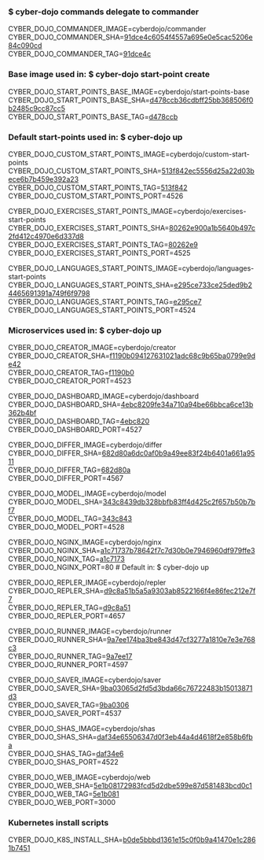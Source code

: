 ### $ cyber-dojo commands delegate to commander

CYBER_DOJO_COMMANDER_IMAGE=cyberdojo/commander  
CYBER_DOJO_COMMANDER_SHA=[91dce4c6054f4557a695e0e5cac5206e84c090cd](https://github.com/cyber-dojo/commander/commit/91dce4c6054f4557a695e0e5cac5206e84c090cd)  
CYBER_DOJO_COMMANDER_TAG=[91dce4c](https://hub.docker.com/layers/cyberdojo/commander/91dce4c/images/sha256-5a523e4bf41aea1ab04d10ef8d315e520e21d148dcea354be52492b5b947ab3b)  

### Base image used in: $ cyber-dojo start-point create

CYBER_DOJO_START_POINTS_BASE_IMAGE=cyberdojo/start-points-base  
CYBER_DOJO_START_POINTS_BASE_SHA=[d478ccb36cdbff25bb368506f0b2485c9cc87cc5](https://github.com/cyber-dojo/start-points-base/commit/d478ccb36cdbff25bb368506f0b2485c9cc87cc5)  
CYBER_DOJO_START_POINTS_BASE_TAG=[d478ccb](https://hub.docker.com/layers/cyberdojo/start-points-base/d478ccb/images/sha256-402adefd8be573b4b0eead68436c2958e957df173c365e03c55bec5b0d3fd87e)  

### Default start-points used in: $ cyber-dojo up

CYBER_DOJO_CUSTOM_START_POINTS_IMAGE=cyberdojo/custom-start-points  
CYBER_DOJO_CUSTOM_START_POINTS_SHA=[513f842ec5556d25a22d03bece6b7b459e392a23](https://github.com/cyber-dojo/custom-start-points/commit/513f842ec5556d25a22d03bece6b7b459e392a23)  
CYBER_DOJO_CUSTOM_START_POINTS_TAG=[513f842](https://hub.docker.com/layers/cyberdojo/custom-start-points/513f842/images/sha256-72850dea2761e2159e3df40d2884ab82202e320f3ba32cce853ab0baac445e97)  
CYBER_DOJO_CUSTOM_START_POINTS_PORT=4526

CYBER_DOJO_EXERCISES_START_POINTS_IMAGE=cyberdojo/exercises-start-points  
CYBER_DOJO_EXERCISES_START_POINTS_SHA=[80262e900a1b5640b497c2fd412c4970e6d337d8](https://github.com/cyber-dojo/exercises-start-points/commit/80262e900a1b5640b497c2fd412c4970e6d337d8)  
CYBER_DOJO_EXERCISES_START_POINTS_TAG=[80262e9](https://hub.docker.com/layers/cyberdojo/exercises-start-points/80262e9/images/sha256-40a8f4673c86bb7812680d4bdbc158136d07c07116364263d18cda03501a213c)  
CYBER_DOJO_EXERCISES_START_POINTS_PORT=4525

CYBER_DOJO_LANGUAGES_START_POINTS_IMAGE=cyberdojo/languages-start-points  
CYBER_DOJO_LANGUAGES_START_POINTS_SHA=[e295ce733ce25ded9b24465691391a749f6f9798](https://github.com/cyber-dojo/languages-start-points/commit/e295ce733ce25ded9b24465691391a749f6f9798)  
CYBER_DOJO_LANGUAGES_START_POINTS_TAG=[e295ce7](https://hub.docker.com/layers/cyberdojo/languages-start-points/e295ce7/images/sha256-53a569a7f3f9a80f3559d44199b12bf2e7b2abe879b0d13fdb8d892850e173c2)  
CYBER_DOJO_LANGUAGES_START_POINTS_PORT=4524

### Microservices used in: $ cyber-dojo up

CYBER_DOJO_CREATOR_IMAGE=cyberdojo/creator  
CYBER_DOJO_CREATOR_SHA=[f1190b094127631021adc68c9b65ba0799e9de42](https://github.com/cyber-dojo/creator/commit/f1190b094127631021adc68c9b65ba0799e9de42)  
CYBER_DOJO_CREATOR_TAG=[f1190b0](https://hub.docker.com/layers/cyberdojo/creator/f1190b0/images/sha256-203048eafc938276f137dfac3cce210bb258f3053b6f4560c140a89d9d1929da)  
CYBER_DOJO_CREATOR_PORT=4523

CYBER_DOJO_DASHBOARD_IMAGE=cyberdojo/dashboard  
CYBER_DOJO_DASHBOARD_SHA=[4ebc8209fe34a710a94be66bbca6ce13b362b4bf](https://github.com/cyber-dojo/dashboard/commit/4ebc8209fe34a710a94be66bbca6ce13b362b4bf)  
CYBER_DOJO_DASHBOARD_TAG=[4ebc820](https://hub.docker.com/layers/cyberdojo/dashboard/4ebc820/images/sha256-358bafa24dec8d6ca3b9352f385c12dfdf3283a54b7098fc1210885405e4ed31)  
CYBER_DOJO_DASHBOARD_PORT=4527

CYBER_DOJO_DIFFER_IMAGE=cyberdojo/differ  
CYBER_DOJO_DIFFER_SHA=[682d80a6dc0af0b9a49ee83f24b6401a661a9511](https://github.com/cyber-dojo/differ/commit/682d80a6dc0af0b9a49ee83f24b6401a661a9511)  
CYBER_DOJO_DIFFER_TAG=[682d80a](https://hub.docker.com/layers/cyberdojo/differ/682d80a/images/sha256-24f4e78d4be8bf663c86ef1a3216e3ba5bacee1c1a639aaf4afd2e42e315fca7)  
CYBER_DOJO_DIFFER_PORT=4567

CYBER_DOJO_MODEL_IMAGE=cyberdojo/model  
CYBER_DOJO_MODEL_SHA=[343c8439db328bbfb83ff4d425c2f657b50b7bf7](https://github.com/cyber-dojo/model/commit/343c8439db328bbfb83ff4d425c2f657b50b7bf7)  
CYBER_DOJO_MODEL_TAG=[343c843](https://hub.docker.com/layers/cyberdojo/model/343c843/images/sha256-9278e827dc028c8b279ae4208f0df128629dc2c9a2b9cba432fe755975967761)  
CYBER_DOJO_MODEL_PORT=4528

CYBER_DOJO_NGINX_IMAGE=cyberdojo/nginx  
CYBER_DOJO_NGINX_SHA=[a1c71737b78642f7c7d30b0e7946960df979ffe3](https://github.com/cyber-dojo/nginx/commit/a1c71737b78642f7c7d30b0e7946960df979ffe3)  
CYBER_DOJO_NGINX_TAG=[a1c7173](https://hub.docker.com/layers/cyberdojo/nginx/a1c7173/images/sha256-5c7348269283e5f308076ee9a22031376ea6d56e1661aeb07bf293c403f1e734)  
CYBER_DOJO_NGINX_PORT=80 # Default in: $ cyber-dojo up

CYBER_DOJO_REPLER_IMAGE=cyberdojo/repler  
CYBER_DOJO_REPLER_SHA=[d9c8a51b5a5a9303ab8522166f4e86fec212e7f7](https://github.com/cyber-dojo/repler/commit/d9c8a51b5a5a9303ab8522166f4e86fec212e7f7)  
CYBER_DOJO_REPLER_TAG=[d9c8a51](https://hub.docker.com/layers/cyberdojo/repler/d9c8a51/images/sha256-87273073e7bb095335e46ec206897a73e9df0c330fc57b5b4c56d2580038c34f)  
CYBER_DOJO_REPLER_PORT=4657

CYBER_DOJO_RUNNER_IMAGE=cyberdojo/runner  
CYBER_DOJO_RUNNER_SHA=[9a7ee174ba3be843d47cf3277a1810e7e3e768c3](https://github.com/cyber-dojo/runner/commit/9a7ee174ba3be843d47cf3277a1810e7e3e768c3)  
CYBER_DOJO_RUNNER_TAG=[9a7ee17](https://hub.docker.com/layers/cyberdojo/runner/9a7ee17/images/sha256-66c52a21569e1c7c84bcdb25c7be9e8bba40762a64343ecd316a89cccc1b6c8d)  
CYBER_DOJO_RUNNER_PORT=4597

CYBER_DOJO_SAVER_IMAGE=cyberdojo/saver  
CYBER_DOJO_SAVER_SHA=[9ba03065d2fd5d3bda66c76722483b15013871d3](https://github.com/cyber-dojo/saver/commit/9ba03065d2fd5d3bda66c76722483b15013871d3)  
CYBER_DOJO_SAVER_TAG=[9ba0306](https://hub.docker.com/layers/cyberdojo/saver/9ba0306/images/sha256-d5b4b493b96a407d46d2ca3af0bb4e9ffd225df78a5aed105224e4120b3b9814)  
CYBER_DOJO_SAVER_PORT=4537

CYBER_DOJO_SHAS_IMAGE=cyberdojo/shas  
CYBER_DOJO_SHAS_SHA=[daf34e65506347d0f3eb44a4d4618f2e858b6fba](https://github.com/cyber-dojo/shas/commit/daf34e65506347d0f3eb44a4d4618f2e858b6fba)  
CYBER_DOJO_SHAS_TAG=[daf34e6](https://hub.docker.com/layers/cyberdojo/shas/daf34e6/images/sha256-1154a780cb5ce9addd8ac4e33b440ca2eeb924499f1aab83e097cc16d894e073)  
CYBER_DOJO_SHAS_PORT=4522

CYBER_DOJO_WEB_IMAGE=cyberdojo/web  
CYBER_DOJO_WEB_SHA=[5e1b08172983fcd5d2dbe599e87d581483bcd0c1](https://github.com/cyber-dojo/web/commit/5e1b08172983fcd5d2dbe599e87d581483bcd0c1)  
CYBER_DOJO_WEB_TAG=[5e1b081](https://hub.docker.com/layers/cyberdojo/web/5e1b081/images/sha256-38b08f426af5d2d131e1f069920e0e092f2ed9e866ed6c9f3b7afcdde8016472)  
CYBER_DOJO_WEB_PORT=3000

### Kubernetes install scripts
CYBER_DOJO_K8S_INSTALL_SHA=[b0de5bbbd1361e15c0f0b9a41470e1c2861b7451](https://github.com/cyber-dojo/k8s-install/commit/b0de5bbbd1361e15c0f0b9a41470e1c2861b7451)  
